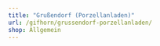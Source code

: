 ```yaml
---
title: "Grußendorf (Porzellanladen)"
url: /gifhorn/grussendorf-porzellanladen/
shop: Allgemein
---
```

